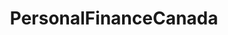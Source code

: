 ---
title: PersonalFinanceCanada
crosslinks:
- personalfinance
- churningcanada
- financialindependence
- AskReddit
- canada
- CanadianInvestor
- LendingLoop
- vancouver
- investing
- MealPrepSunday
- weedstocks
- Questrade
- fican
- cantax
- legaladvice
- toronto
- ottawa
- xkcd
- askcarsales
- ethtrader
---